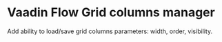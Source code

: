 # Vaadin Flow Grid columns manager
Add ability to load/save grid columns parameters: width, order, visibility. 


